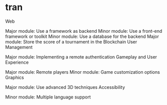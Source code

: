 # tran


Web

Major module: Use a framework as backend 
Minor module: Use a front-end framework or toolkit 
Minor module: Use a database for the backend 
Major module: Store the score of a tournament in the Blockchain 
User Management

Major module: Implementing a remote authentication 
Gameplay and User Experience

Major module: Remote players 
Minor module: Game customization options 
Graphics

Major module: Use advanced 3D techniques 
Accessibility

Minor module: Multiple language support 
